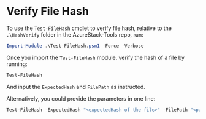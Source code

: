 # Verify File Hash

To use the `Test-FileHash` cmdlet to verify file hash, relative to the `.\HashVerify` folder in the AzureStack-Tools repo, run:

```powershell
Import-Module .\Test-FileHash.psm1 -Force -Verbose
```

Once you import the `Test-FileHash` module, verify the hash of a file by running: 

```powershell
Test-FileHash
```
And input the `ExpectedHash` and `FilePath` as instructed. 

Alternatively, you could provide the parameters in one line:
```powershell
Test-FileHash -ExpectedHash "<expectedHash of the file>" -FilePath "<path to the file>"
```